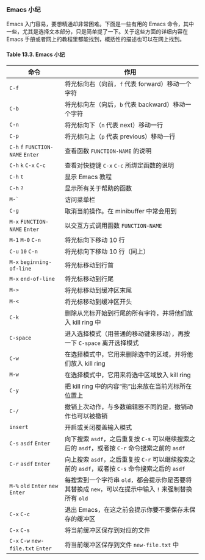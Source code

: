 ### Emacs 小纪

Emacs 入门容易，要想精通却非常困难。下面是一些有用的 Emacs 命令，其中一些，尤其是选择文本部分，只是简单提了一下。关于这些方面的详细内容在 Emacs 手册或者网上的教程里都能找到，概括性的描述也可以在网上找到。

#### Table 13.3. Emacs 小纪

| 命令                               | 作用                                                                                                  |
| ---------------------------------- | ----------------------------------------------------------------------------------------------------- |
| `C-f`                              | 将光标向右（向前，`f` 代表 forward）移动一个字符                                                      |
| `C-b`                              | 将光标向左（向后，`b` 代表 backward）移动一个字符                                                     |
| `C-n`                              | 将光标向下（`n` 代表 next）移动一行                                                                   |
| `C-p`                              | 将光标向上（`p` 代表 previous）移动一行                                                               |
| `C-h` `f` `FUNCTION-NAME` `Enter`  | 查看函数 `FUNCTION-NAME` 的说明                                                                       |
| `C-h` `k` `C-x` `C-c`              | 查看对快捷键 `C-x` `C-c` 所绑定函数的说明                                                             |
| `C-h` `t`                          | 显示 Emacs 教程                                                                                       |
| `C-h` `?`                          | 显示所有关于帮助的函数                                                                                |
| `` M-`  ``                         | 访问菜单栏                                                                                            |
| `C-g`                              | 取消当前操作。在 minibuffer 中常会用到                                                                |
| `M-x` `FUNCTION-NAME` `Enter`      | 以交互方式调用函数 `FUNCTION-NAME`                                                                    |
| `M-1` `M-0` `C-n`                  | 将光标向下移动 10 行                                                                                  |
| `C-u` `10` `C-n`                   | 将光标向下移动 10 行（同上）                                                                          |
| `M-x` `beginning-of-line`          | 将光标移动到行首                                                                                      |
| `M-x` `end-of-line`                | 将光标移动到行尾                                                                                      |
| `M->`                              | 将光标移动到缓冲区末尾                                                                                |
| `M-<`                              | 将光标移动到缓冲区开头                                                                                |
| `C-k`                              | 删除从光标开始到行尾的所有字符，并将他们放入 kill ring 中                                             |
| `C-space`                          | 进入选择模式（用普通的移动键来移动），再按一下 `C-space` 离开选择模式                                 |
| `C-w`                              | 在选择模式中，它用来删除选中的区域，并将他们放入 kill ring                                            |
| `M-w`                              | 在选择模式中，它用来将选中区域放入 kill ring                                                          |
| `C-y`                              | 把 kill ring 中的内容“拖”出来放在当前光标所在位置上                                                   |
| `C-/`                              | 撤销上次动作，与多数编辑器不同的是，撤销动作也可以被撤销                                              |
| `insert`                           | 开启或关闭覆盖输入模式                                                                                |
| `C-s` `asdf` `Enter`               | 向下搜索 `asdf`，之后重复按 `C-s` 可以继续搜索之后的 `asdf`，或者按 `C-r` 命令搜索之前的 `asdf`       |
| `C-r` `asdf` `Enter`               | 向上搜索 `asdf`，之后重复按 `C-r` 可以继续搜索之前的 `asdf`，或者按 `C-s` 命令搜索之后的 `asdf`       |
| `M-%` `old` `Enter` `new` `Enter`  | 每搜索到一个字符串 `old`，都会提示你是否要将其替换成 `new`，可以在提示中输入 `!` 来强制替换所有 `old` |
| `C-x` `C-c`                        | 退出 Emacs，在这之前会提示你要不要保存未保存的缓冲区                                                  |
| `C-x` `C-s`                        | 将当前缓冲区保存到对应的文件                                                                          |
| `C-x` `C-w` `new-file.txt` `Enter` | 将当前缓冲区保存到文件 `new-file.txt` 中                                                              |
